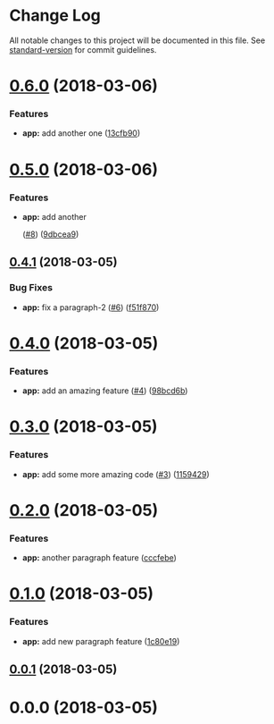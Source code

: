 # Change Log

All notable changes to this project will be documented in this file. See [standard-version](https://github.com/conventional-changelog/standard-version) for commit guidelines.

<a name="0.6.0"></a>
# [0.6.0](https://github.com/sryzycki/learn-buddy-ci/compare/v0.5.0...v0.6.0) (2018-03-06)


### Features

* **app:** add another one ([13cfb90](https://github.com/sryzycki/learn-buddy-ci/commit/13cfb90))



<a name="0.5.0"></a>
# [0.5.0](https://github.com/sryzycki/learn-buddy-ci/compare/v0.4.1...v0.5.0) (2018-03-06)


### Features

* **app:** add another <p> ([#8](https://github.com/sryzycki/learn-buddy-ci/issues/8)) ([9dbcea9](https://github.com/sryzycki/learn-buddy-ci/commit/9dbcea9))



<a name="0.4.1"></a>
## [0.4.1](https://github.com/sryzycki/learn-buddy-ci/compare/v0.4.0...v0.4.1) (2018-03-05)


### Bug Fixes

* **app:** fix a paragraph-2 ([#6](https://github.com/sryzycki/learn-buddy-ci/issues/6)) ([f51f870](https://github.com/sryzycki/learn-buddy-ci/commit/f51f870))



<a name="0.4.0"></a>
# [0.4.0](https://github.com/sryzycki/learn-buddy-ci/compare/v0.3.0...v0.4.0) (2018-03-05)


### Features

* **app:** add an amazing feature ([#4](https://github.com/sryzycki/learn-buddy-ci/issues/4)) ([98bcd6b](https://github.com/sryzycki/learn-buddy-ci/commit/98bcd6b))



<a name="0.3.0"></a>
# [0.3.0](https://github.com/sryzycki/learn-buddy-ci/compare/v0.2.0...v0.3.0) (2018-03-05)


### Features

* **app:** add some more amazing code ([#3](https://github.com/sryzycki/learn-buddy-ci/issues/3)) ([1159429](https://github.com/sryzycki/learn-buddy-ci/commit/1159429))



<a name="0.2.0"></a>
# [0.2.0](https://github.com/sryzycki/learn-buddy-ci/compare/v0.1.0...v0.2.0) (2018-03-05)


### Features

* **app:** another paragraph feature ([cccfebe](https://github.com/sryzycki/learn-buddy-ci/commit/cccfebe))



<a name="0.1.0"></a>
# [0.1.0](https://github.com/sryzycki/learn-buddy-ci/compare/v0.0.1...v0.1.0) (2018-03-05)


### Features

* **app:** add new paragraph feature ([1c80e19](https://github.com/sryzycki/learn-buddy-ci/commit/1c80e19))



<a name="0.0.1"></a>
## [0.0.1](https://github.com/sryzycki/learn-buddy-ci/compare/v0.0.0...v0.0.1) (2018-03-05)



<a name="0.0.0"></a>
# 0.0.0 (2018-03-05)
